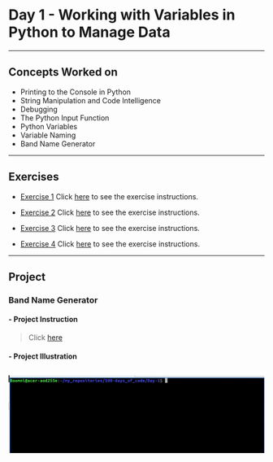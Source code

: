 # Day 1 - Working with Variables in Python to Manage Data
---
## Concepts Worked on
- Printing to the Console in Python
- String Manipulation and Code Intelligence
- Debugging
- The Python Input Function
- Python Variables
- Variable Naming
- Band Name Generator
---

## Exercises
- [Exercise 1](https://github.com/boomni/100-days_of_code/Day-1/exercise-1.py)
  Click [here](https://replit.com/@appbrewery/day-1-1-exercise#README.md) to see the exercise instructions.

- [Exercise 2](https://github.com/boomni/100-days_of_code/Day-1/exercise-2.py)
  Click [here](https://replit.com/@appbrewery/day-1-2-exercise#README.md) to see the exercise instructions.

- [Exercise 3](https://github.com/boomni/100-days_of_code/Day-1/exercise-3.py)
  Click [here](https://replit.com/@appbrewery/day-1-3-exercise#README.md) to see the exercise instructions.

- [Exercise 4](https://github.com/boomni/100-days_of_code/Day-1/exercise-4.py)
  Click [here](https://replit.com/@appbrewery/day-1-4-exercise#README.md) to see the exercise instructions.
  
---
## Project
### Band Name Generator
#### - **Project Instruction**
> Click [here](https://replit.com/@appbrewery/band-name-generator-start#main.py)
#### - Project Illustration
![Band Name Generator Illustration](https://github.com/Boomni/100-days_of_code/blob/main/images/band_name_generator.gif)
---
